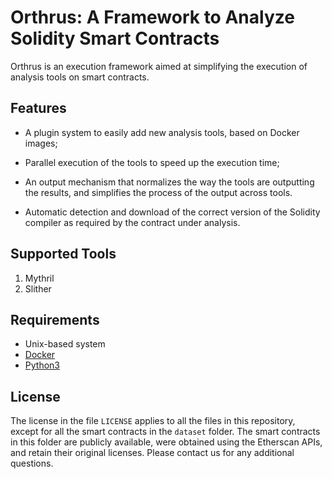 # Orthrus: A Framework to Analyze Solidity Smart Contracts

Orthrus is an execution framework aimed at simplifying the execution of analysis tools on smart contracts.


## Features

- A plugin system to easily add new analysis tools, based on Docker images;

- Parallel execution of the tools to speed up the execution time;

- An output mechanism that normalizes the way the tools are outputting the results, and simplifies the process of the output across tools.

- Automatic detection and download of the correct version of the Solidity compiler as required by the contract under analysis.

## Supported Tools

1. Mythril
2. Slither

## Requirements

- Unix-based system
- [Docker](https://docs.docker.com/install)
- [Python3](https://www.python.org)


## License
The license in the file `LICENSE` applies to all the files in this repository,
except for all the smart contracts in the `dataset` folder. 
The smart contracts in this folder are
publicly available, were obtained using the Etherscan APIs, and retain their
original licenses. Please contact us for any additional questions.
